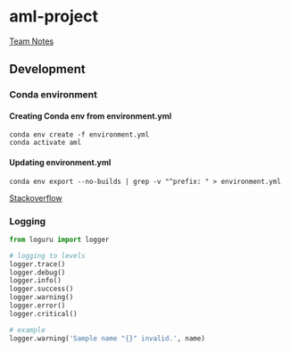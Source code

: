 # aml-project
[Team Notes](https://docs.google.com/document/d/10n9X8kCpce0fTJFlTte9ZImwn17amqsj9S-B-TiHX2s/edit?usp=sharing)

## Development

### Conda environment

#### Creating Conda env from environment.yml

````shell
conda env create -f environment.yml
conda activate aml
````

#### Updating environment.yml

````shell
conda env export --no-builds | grep -v "^prefix: " > environment.yml
````

[Stackoverflow](https://stackoverflow.com/a/41274348/3142478)

### Logging

```python
from loguru import logger

# logging to levels
logger.trace()
logger.debug()
logger.info()
logger.success()
logger.warning()
logger.error()
logger.critical()

# example
logger.warning('Sample name "{}" invalid.', name)
```